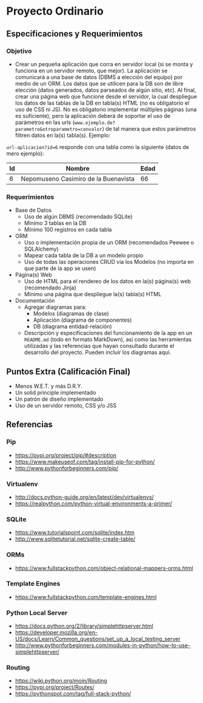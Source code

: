 # Proyecto Ordinario

## Especificaciones y Requerimientos

### Objetivo

- Crear un pequeña aplicación que corra en servidor local (si se monta y funciona en un servidor remoto, que mejor). La aplicación se comunicará a una base de datos (DBMS a elección del equipo) por medio de un ORM. Los datos que se utilicen para la DB son de libre elección (datos generados, datos parseados de algún sitio, etc). Al final, crear una página web que funcione desde el servidor, la cual despliegue los datos de las tablas de la DB en tabla(s) HTML (no es obligatorio el uso de CSS ni JS). No es obligatorio implementar múltiples páginas (una es suficiente), pero la aplicación deberá de soportar el uso de parámetros en las urls (`www.ejemplo.de?parametro&otroparametro=convalor`) de tal manera que estos parámetros filtren datos en la(s) tabla(s). Ejemplo:

`url-aplicacion?id=6` responde con una tabla como la siguiente (datos de mero ejemplo):

<table>
	<thead>
		<tr>
			<th>Id</th>
			<th>Nombre</th>
			<th>Edad</th>
		</tr>
	</thead>
	<tbody>
		<tr>
			<td>6</td>
			<td>Nepomuseno Casimiro de la Buenavista</td>
			<td>66</td>
		</tr>
	</tbody>
</table>


### Requerimientos

- Base de Datos
  - Uso de algún DBMS (recomendado SQLite)
  - Mínimo 3 tablas en la DB
  - Mínimo 100 registros en cada tabla
- ORM
  - Uso o implementación propia de un ORM (recomendados Peewee o SQLAlchemy)
  - Mapear cada tabla de la DB a un modelo propio
  - Uso de todas las operaciones CRUD via los Modelos (no importa en que parte de la app se usen)
- Página(s) Web
  - Uso de HTML para el rendereo de los datos en la(s) página(s) web (recomendado Jinja)
  - Mínimo una página que despliegue la(s) tabla(s) HTML
- Documentación
  - Agregar diagramas para:
    - Modelos (diagramas de clase)
    - Aplicación (diagrama de componentes)
    - DB (diagrama entidad-relación)
  - Descripción y especificaciones del funcionamiento de la app en un `README.md` (todo en formato MarkDown), así como las herramientas utilizadas y las referencias que hayan consultado durante el desarrollo del proyecto. Pueden incluir los diagramas aquí.

## Puntos Extra (Calificación Final)

* Menos W.E.T. y más D.R.Y.
* Un solid principle implementado
* Un patrón de diseño implementado
* Uso de un servidor remoto, CSS y/o JSS

## Referencias

### Pip
* https://pypi.org/project/pip/#description
* https://www.makeuseof.com/tag/install-pip-for-python/
* http://www.pythonforbeginners.com/pip/

### Virtualenv
* http://docs.python-guide.org/en/latest/dev/virtualenvs/
* https://realpython.com/python-virtual-environments-a-primer/

### SQLite
* https://www.tutorialspoint.com/sqlite/index.htm
* http://www.sqlitetutorial.net/sqlite-create-table/

### ORMs
* https://www.fullstackpython.com/object-relational-mappers-orms.html

### Template Engines
* https://www.fullstackpython.com/template-engines.html

### Python Local Server
* https://docs.python.org/2/library/simplehttpserver.html
* https://developer.mozilla.org/en-US/docs/Learn/Common_questions/set_up_a_local_testing_server
* http://www.pythonforbeginners.com/modules-in-python/how-to-use-simplehttpserver/

### Routing
* https://wiki.python.org/moin/Routing
* https://pypi.org/project/Routes/
* https://pythonspot.com/tag/full-stack-python/
